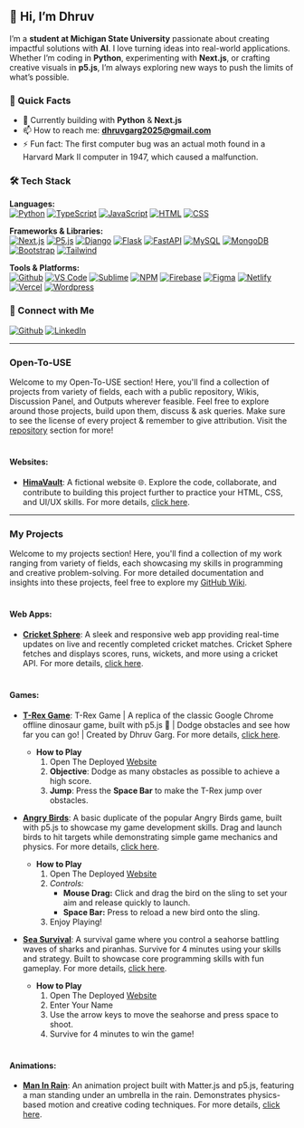 ## 👋 Hi, I’m **Dhruv**
I’m a **student at Michigan State University** passionate about creating impactful solutions with **AI**. I love turning ideas into real-world applications. Whether I’m coding in **Python**, experimenting with **Next.js**, or crafting creative visuals in **p5.js**, I’m always exploring new ways to push the limits of what’s possible.

### 📌 Quick Facts
- 🚀 Currently building with **Python** & **Next.js**
- 📫 How to reach me: **dhruvgarg2025@gmail.com**
- ⚡ Fun fact: The first computer bug was an actual moth found in a Harvard Mark II computer in 1947, which caused a malfunction.



### 🛠 Tech Stack
<!--
**AI/ML:**  
[![Ai](https://skillicons.dev/icons?i=ai)](https://en.wikipedia.org/wiki/Artificial_intelligence)
-->

**Languages:**  
[![Python](https://skillicons.dev/icons?i=python)](https://www.python.org/)
[![TypeScript](https://skillicons.dev/icons?i=ts)](https://www.typescriptlang.org/)
[![JavaScript](https://skillicons.dev/icons?i=js)](https://www.w3schools.com/js/)
[![HTML](https://skillicons.dev/icons?i=html)](https://www.w3schools.com/html/)
[![CSS](https://skillicons.dev/icons?i=css)](https://www.w3schools.com/css/)

**Frameworks & Libraries:**  
[![Next.js](https://skillicons.dev/icons?i=nextjs)](https://nextjs.org/)
[![P5.js](https://skillicons.dev/icons?i=p5js)](https://p5.org/)
[![Django](https://skillicons.dev/icons?i=django)](https://djangoproject.com/)
[![Flask](https://skillicons.dev/icons?i=flask)](https://flask.palletsprojects.com/en/stable/)
[![FastAPI](https://skillicons.dev/icons?i=fastapi)](https://fastapi.tiangolo.com/)
[![MySQL](https://skillicons.dev/icons?i=mysql)](https://www.mysql.com/)
[![MongoDB](https://skillicons.dev/icons?i=mongodb)](https://www.mongodb.com/)
[![Bootstrap](https://skillicons.dev/icons?i=bootstrap)](https://getbootstrap.com/)
[![Tailwind](https://skillicons.dev/icons?i=tailwind)](https://tailwindcss.com/)

**Tools & Platforms:**  
[![Github](https://skillicons.dev/icons?i=github)](https://github.com/)
[![VS Code](https://skillicons.dev/icons?i=vscode)](https://code.visualstudio.com/)
[![Sublime](https://skillicons.dev/icons?i=sublime)](https://www.sublimetext.com/)
[![NPM](https://skillicons.dev/icons?i=npm)](https://www.npmjs.com/)
[![Firebase](https://skillicons.dev/icons?i=firebase)](https://firebase.google.com/)
[![Figma](https://skillicons.dev/icons?i=figma)](https://www.figma.com/)
[![Netlify](https://skillicons.dev/icons?i=netlify)](https://www.netlify.com/)
[![Vercel](https://skillicons.dev/icons?i=vercel)](https://vercel.com/)
[![Wordpress](https://skillicons.dev/icons?i=wordpress)]((https://wordpress.com/))



### 📱 Connect with Me
[![Github](https://img.shields.io/badge/GitHub-000000?style=for-the-badge&logo=github&logoColor=white)](https://github.com/DhruvGarg001) [![LinkedIn](https://img.shields.io/badge/LinkedIn-0077B5?style=for-the-badge&logo=linkedin&logoColor=white)](https://www.linkedin.com/in/dhruvgarg001/) 

<!-- [![Twitter](https://img.shields.io/badge/Twitter-1DA1F2?style=for-the-badge&logo=twitter&logoColor=white)](your-twitter-url) [![Portfolio](https://img.shields.io/badge/Portfolio-000000?style=for-the-badge&logo=About.me&logoColor=white)](your-portfolio-url) [![YouTube](https://img.shields.io/badge/YouTube-FF0000?style=for-the-badge&logo=youtube&logoColor=white)](your-youtube-url) -->

--------------------------------

### Open-To-USE

Welcome to my Open-To-USE section! Here, you'll find a collection of projects from variety of fields, each with a public repository, Wikis, Discussion Panel, and Outputs wherever feasible. Feel free to explore around those projects, build upon them, discuss & ask queries. Make sure to see the license of every project & remember to give attribution. Visit the [repository](https://github.com/DhruvGarg001?tab=repositories) section for more!


#

#### Websites:
- [**HimaVault**](https://dhruvgarg001.github.io/HimaVault/): A fictional website 🌐. Explore the code, collaborate, and contribute to building this project further to practice your HTML, CSS, and UI/UX skills. For more details, [click here](https://github.com/DhruvGarg001/HimaVault).

--------------------------------

### My Projects

Welcome to my projects section! Here, you'll find a collection of my work ranging from variety of fields, each showcasing my skills in programming and creative problem-solving. For more detailed documentation and insights into these projects, feel free to explore my [GitHub Wiki](https://github.com/DhruvGarg001/DhruvGarg001/wiki).

#

#### Web Apps:
- [**Cricket Sphere**](https://cricketsphere.netlify.app/): A sleek and responsive web app providing real-time updates on live and recently completed cricket matches. Cricket Sphere fetches and displays scores, runs, wickets, and more using a cricket API. For more details, [click here](https://github.com/DhruvGarg001/DhruvGarg001/wiki/Cricket-Sphere-v1.2).

#

#### Games:

- [**T-Rex Game**](https://trexbydhruv.netlify.app/): T-Rex Game | A replica of the classic Google Chrome offline dinosaur game, built with p5.js 🦖 | Dodge obstacles and see how far you can go! | Created by Dhruv Garg. For more details, [click here](https://github.com/DhruvGarg001/DhruvGarg001/wiki/T%E2%80%90Rex-Game).
  - **How to Play**
    1. Open The Deployed [Website](https://trexbydhruv.netlify.app/)
    2. **Objective**: Dodge as many obstacles as possible to achieve a high score.
    3. **Jump**: Press the **Space Bar** to make the T-Rex jump over obstacles.
  
- [**Angry Birds**](https://angrybirdsbydhruv.netlify.app/): A basic duplicate of the popular Angry Birds game, built with p5.js to showcase my game development skills. Drag and launch birds to hit targets while demonstrating simple game mechanics and physics. For more details, [click here](https://github.com/DhruvGarg001/DhruvGarg001/wiki/Angry-Birds-v1.0).
  - **How to Play**
    1. Open The Deployed [Website](https://angrybirdsbydhruv.netlify.app/)
    2. *Controls:*
          - **Mouse Drag:** Click and drag the bird on the sling to set your aim and release quickly to launch.
          - **Space Bar:** Press to reload a new bird onto the sling.
    3. Enjoy Playing!
       
- [**Sea Survival**](https://seasurvival.netlify.app/): A survival game where you control a seahorse battling waves of sharks and piranhas. Survive for 4 minutes using your skills and strategy. Built to showcase core programming skills with fun gameplay. For more details, [click here](https://github.com/DhruvGarg001/DhruvGarg001/wiki/Sea-Survival-v1.2).
  - **How to Play**
    1. Open The Deployed [Website](https://seasurvival.netlify.app/)
    2. Enter Your Name
    3. Use the arrow keys to move the seahorse and press space to shoot.
    4. Survive for 4 minutes to win the game!

#

#### Animations:

- [**Man In Rain**](https://maninrain.netlify.app/): An animation project built with Matter.js and p5.js, featuring a man standing under an umbrella in the rain. Demonstrates physics-based motion and creative coding techniques. For more details, [click here](https://github.com/DhruvGarg001/DhruvGarg001/wiki/Animation-%E2%80%90-Man-In-The-Rain).

#
